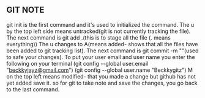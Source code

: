 ## GIT NOTE
git init is the first command and it's used to initialized the command.
The u by the top left side means untracked(git is not currently tracking the file).
The next command is git add .(this is to stage all the file (. means everything))
The u changes to A(means added- shows that all the files have been added to git tracking list).
The next command is git commit -m ""(used to safe your changes).
To put your user email and user name you enter the following on your terminal
(git config --global user.email "beckkyjayz@gmail.com")
(git config --global user.name "Beckkygitz") 
M on the top left means modified- that you made a change but github has not yet added save it. so for git to take note and save the changes, you go back to the last command.